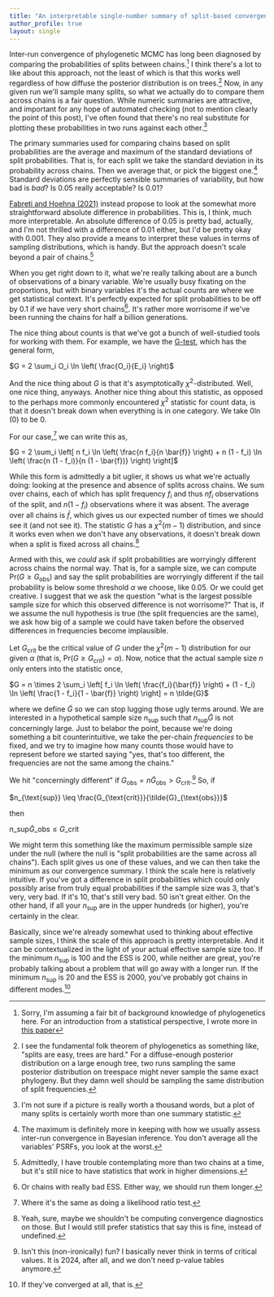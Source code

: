 ```yaml
---
title: "An interpretable single-number summary of split-based convergence"
author_profile: true
layout: single
---
```


Inter-run convergence of phylogenetic MCMC has long been diagnosed by comparing the probabilities of splits between chains.[^1]
I think there's a lot to like about this approach, not the least of which is that this works well regardless of how diffuse the posterior distribution is on trees.[^2]
Now, in any given run we'll sample many splits, so what we actually do to compare them across chains is a fair question.
While numeric summaries are attractive, and important for any hope of automated checking (not to mention clearly the point of this post), I've often found that there's no real substitute for plotting these probabilities in two runs against each other.[^3]

The primary summaries used for comparing chains based on split probabilities are the average and maximum of the standard deviations of split probabilities.
That is, for each split we take the standard deviation in its probability across chains.
Then we average that, or pick the biggest one.[^4]
Standard deviations are perfectly sensible summaries of variability, but how bad is _bad_?
Is 0.05 really acceptable?
Is 0.01?

[Fabreti and Hoehna (2021)](https://besjournals.onlinelibrary.wiley.com/doi/full/10.1111/2041-210X.13727) instead propose to look at the somewhat more straightforward absolute difference in probabilities.
This is, I think, much more interpretable.
An absolute difference of 0.05 is pretty bad, actually, and I'm not thrilled with a difference of 0.01 either, but I'd be pretty okay with 0.001.
They also provide a means to interpret these values in terms of sampling distributions, which is handy.
But the approach doesn't scale beyond a pair of chains.[^5]

When you get right down to it, what we're really talking about are a bunch of observations of a binary variable.
We're usually busy fixating on the proportions, but with binary variables it's the actual counts are where we get statistical context.
It's perfectly expected for split probabilities to be off by 0.1 if we have very short chains[^6].
It's rather more worrisome if we've been running the chains for half a billion generations.

The nice thing about counts is that we've got a bunch of well-studied tools for working with them.
For example, we have the [G-test](https://en.wikipedia.org/wiki/G-test), which has the general form,

$G = 2 \sum_i O_i \ln \left( \frac{O_i}{E_i} \right)$

And the nice thing about $G$ is that it's asymptotically $\chi^2$-distributed.
Well, one nice thing, anyways.
Another nice thing about this statistic, as opposed to the perhaps more commonly encountered $\chi^2$ statistic for count data, is that it doesn't break down when everything is in one category.
We take $0 \ln(0)$ to be 0.


For our case,[^7] we can write this as,

$G = 2 \sum_i \left[ n f_i \ln \left( \frac{n f_i}{n \bar{f}} \right) + n (1 - f_i) \ln \left( \frac{n (1 - f_i)}{n (1 - \bar{f})} \right) \right]$

While this form is admittedly a bit uglier, it shows us what we're actually doing: looking at the presence and absence of splits across chains.
We sum over chains, each of which has split frequency $f_i$ and thus $n f_i$ observations of the split, and $n (1 - f_i)$ observations where it was absent.
The average over all chains is $\bar{f}$, which gives us our expected number of times we should see it (and not see it).
The statistic $G$ has a $\chi^2(m - 1)$ distribution, and since it works even when we don't have any observations, it doesn't break down when a split is fixed across all chains.[^8]

Armed with this, we _could_ ask if split probabilities are worryingly different across chains the normal way.
That is, for a sample size, we can compute $\text{Pr}(G \geq G_{\text{obs}})$ and say the split probabilities are worryingly different if the tail probability is below some threshold $\alpha$ we choose, like 0.05.
Or we could get creative.
I suggest that we ask the question "what is the largest possible sample size for which this observed difference is not worrisome?"
That is, if we assume the null hypothesis is true (the split frequencies are the same), we ask how big of a sample we could have taken before the observed differences in frequencies become implausible.

Let $G_{\text{crit}}$ be the critical value of $G$ under the $\chi^2(m - 1)$ distribution for our given $\alpha$ (that is, $\text{Pr}(G \geq G_{\text{crit}}) = \alpha$).
Now, notice that the actual sample size $n$ only enters into the statistic once,

$G = n \times 2 \sum_i \left[ f_i \ln \left( \frac{f_i}{\bar{f}} \right) + (1 - f_i) \ln \left( \frac{1 - f_i}{1 - \bar{f}} \right) \right] = n \tilde{G}$

where we define $\tilde{G}$ so we can stop lugging those ugly terms around.
We are interested in a hypothetical sample size $n_{\text{sup}}$ such that $n_{\text{sup}} \tilde{G}$ is not concerningly large.
Just to belabor the point, because we're doing something a bit counterintuitive, we take the per-chain _frequencies_ to be fixed, and we try to imagine how many counts those would have to represent before we started saying "yes, that's too different, the frequencies are not the same among the chains."

We hit "concerningly different" if $G_{\text{obs}} = n \tilde{G}_{\text{obs}} > G_{\text{crit}}$.[^9]
So, if 

$n_{\text{sup}} \leq \frac{G_{\text{crit}}}{\tilde{G}_{\text{obs}}}$

then

$n\_{\text{sup}} \tilde{G}\_{\text{obs}} \leq G\_{\text{crit}}$

We might term this something like the maximum permissible sample size under the null (where the null is "split probabilities are the same across all chains").
Each split gives us one of these values, and we can then take the minimum as our convergence summary.
I think the scale here is relatively intuitive.
If you've got a difference in split probabilities which could only possibly arise from truly equal probabilities if the sample size was 3, that's very, very bad.
If it's 10, that's still very bad.
50 isn't great either.
On the other hand, if all your $n_{\text{sup}}$ are in the upper hundreds (or higher), you're certainly in the clear.

Basically, since we're already somewhat used to thinking about effective sample sizes, I think the scale of this approach is pretty interpretable.
And it can be contextualized in the light of your actual effective sample size too.
If the minimum $n_{\text{sup}}$ is 100 and the ESS is 200, while neither are great, you're probably talking about a problem that will go away with a longer run.
If the minimum $n_{\text{sup}}$ is 20 and the ESS is 2000, you've probably got chains in different modes.[^10]

[^1]: Sorry, I'm assuming a fair bit of background knowledge of phylogenetics here. For an introduction from a statistical perspective, I wrote more in [this paper](https://projecteuclid.org/journals/bayesian-analysis/volume-19/issue-2/How-Trustworthy-Is-Your-Tree-Bayesian-Phylogenetic-Effective-Sample-Size/10.1214/22-BA1339.full)
[^2]: I see the fundamental folk theorem of phylogenetics as something like, "splits are easy, trees are hard." For a diffuse-enough posterior distribution on a large enough tree, two runs sampling the same posterior distribution on treespace might never sample the same exact phylogeny. But they damn well should be sampling the same distribution of split frequencies.
[^3]: I'm not sure if a picture is really worth a thousand words, but a plot of many splits is certainly worth more than one summary statistic.
[^4]: The maximum is definitely more in keeping with how we usually assess inter-run convergence in Bayesian inference. You don't average all the variables' PSRFs, you look at the worst.
[^5]: Admittedly, I have trouble contemplating more than two chains at a time, but it's still nice to have statistics that work in higher dimensions.
[^6]: Or chains with really bad ESS. Either way, we should run them longer.
[^7]: Where it's the same as doing a likelihood ratio test.
[^8]: Yeah, sure, maybe we shouldn't be computing convergence diagnostics on those. But I would still prefer statistics that say this is fine, instead of undefined.
[^9]: Isn't this (non-ironically) fun? I basically never think in terms of critical values. It is 2024, after all, and we don't need p-value tables anymore.
[^10]: If they've converged at all, that is.